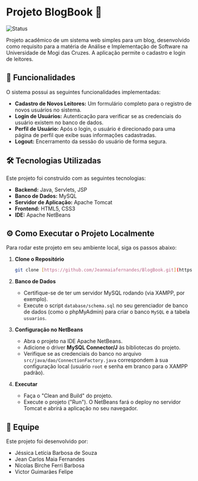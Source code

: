 # Projeto BlogBook 📖

![Status](https://img.shields.io/badge/status-concluído-green)

Projeto acadêmico de um sistema web simples para um blog, desenvolvido como requisito para a matéria de Análise e Implementação de Software na Universidade de Mogi das Cruzes. A aplicação permite o cadastro e login de leitores.

## 🚀 Funcionalidades

O sistema possui as seguintes funcionalidades implementadas:
* **Cadastro de Novos Leitores:** Um formulário completo para o registro de novos usuários no sistema.
* **Login de Usuários:** Autenticação para verificar se as credenciais do usuário existem no banco de dados.
* **Perfil de Usuário:** Após o login, o usuário é direcionado para uma página de perfil que exibe suas informações cadastradas.
* **Logout:** Encerramento da sessão do usuário de forma segura.

## 🛠️ Tecnologias Utilizadas

Este projeto foi construído com as seguintes tecnologias:

* **Backend:** Java, Servlets, JSP
* **Banco de Dados:** MySQL
* **Servidor de Aplicação:** Apache Tomcat
* **Frontend:** HTML5, CSS3
* **IDE:** Apache NetBeans

## ⚙️ Como Executar o Projeto Localmente

Para rodar este projeto em seu ambiente local, siga os passos abaixo:

1.  **Clone o Repositório**
    ```sh
    git clone [https://github.com/Jeanmaiafernandes/BlogBook.git](https://github.com/Jeanmaiafernandes/BlogBook.git)
    ```
2.  **Banco de Dados**
    * Certifique-se de ter um servidor MySQL rodando (via XAMPP, por exemplo).
    * Execute o script `database/schema.sql` no seu gerenciador de banco de dados (como o phpMyAdmin) para criar o banco `MySQL` e a tabela `usuarios`.

3.  **Configuração no NetBeans**
    * Abra o projeto na IDE Apache NetBeans.
    * Adicione o driver **MySQL Connector/J** às bibliotecas do projeto.
    * Verifique se as credenciais do banco no arquivo `src/java/dao/ConnectionFactory.java` correspondem à sua configuração local (usuário `root` e senha em branco para o XAMPP padrão).

4.  **Executar**
    * Faça o "Clean and Build" do projeto.
    * Execute o projeto ("Run"). O NetBeans fará o deploy no servidor Tomcat e abrirá a aplicação no seu navegador.


## 👥 Equipe

Este projeto foi desenvolvido por:

* Jéssica Letícia Barbosa de Souza
* Jean Carlos Maia Fernandes
* Nícolas Birche Ferri Barbosa
* Victor Guimarães Felipe
